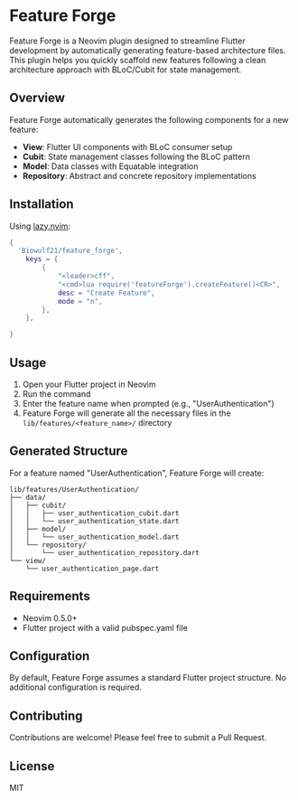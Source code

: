 # Feature Forge

Feature Forge is a Neovim plugin designed to streamline Flutter development by automatically generating feature-based architecture files. This plugin helps you quickly scaffold new features following a clean architecture approach with BLoC/Cubit for state management.

## Overview

Feature Forge automatically generates the following components for a new feature:

- **View**: Flutter UI components with BLoC consumer setup
- **Cubit**: State management classes following the BLoC pattern
- **Model**: Data classes with Equatable integration
- **Repository**: Abstract and concrete repository implementations

## Installation
Using [lazy.nvim](https://github.com/folke/lazy.nvim):

```lua
{
  'Biowulf21/feature_forge',
	keys = {
		{
			"<leader>cff",
			"<cmd>lua require('featureForge').createFeature()<CR>",
			desc = "Create Feature",
			mode = "n",
		},
	},

}
```

## Usage

1. Open your Flutter project in Neovim
2. Run the command
3. Enter the feature name when prompted (e.g., "UserAuthentication")
4. Feature Forge will generate all the necessary files in the `lib/features/<feature_name>/` directory

## Generated Structure

For a feature named "UserAuthentication", Feature Forge will create:

```
lib/features/UserAuthentication/
├── data/
│   ├── cubit/
│   │   ├── user_authentication_cubit.dart
│   │   └── user_authentication_state.dart
│   ├── model/
│   │   └── user_authentication_model.dart
│   └── repository/
│       └── user_authentication_repository.dart
└── view/
    └── user_authentication_page.dart
```

## Requirements

- Neovim 0.5.0+
- Flutter project with a valid pubspec.yaml file

## Configuration

By default, Feature Forge assumes a standard Flutter project structure. No additional configuration is required.

## Contributing

Contributions are welcome! Please feel free to submit a Pull Request.

## License

MIT
